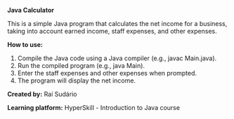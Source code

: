 **Java Calculator**

This is a simple Java program that calculates the net income for a business, taking into account earned income, staff expenses, and other expenses.

**How to use:**

1. Compile the Java code using a Java compiler (e.g., javac Main.java).
2. Run the compiled program (e.g., java Main).
3. Enter the staff expenses and other expenses when prompted.
4. The program will display the net income.

**Created by:** Raí Sudário

**Learning platform:** HyperSkill - Introduction to Java course
